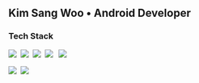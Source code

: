 ## Kim Sang Woo • Android Developer
<h3>Tech Stack</h3>

<p>
 <img src="https://img.shields.io/badge/Android-52F0A6?style=flat-square&logo=Android&logoColor=white"/>&nbsp 
 <img src="https://img.shields.io/badge/Java-D29743?style=flat-square&logo=java&logoColor=white"/>&nbsp 
 <img src="https://img.shields.io/badge/Python-3572A5?style=flat-square&logo=python&logoColor=white"/>&nbsp 
 <img src="https://img.shields.io/badge/C++-F34B7D?style=flat-square&logo=c%2B%2B&logoColor=white"/></a> &nbsp 
 <img src="https://img.shields.io/badge/Kotlin-A97BFF?style=flat-square&logo=Kotlin&logoColor=white"/>&nbsp 
</p>

<p>
 <img src="https://img.shields.io/badge/Firebase-F3BE75?style=flat-square&logo=firebase&logoColor=white"/>&nbsp 
 <img src="https://img.shields.io/badge/GoogleMap-8FC5F2?style=flat-square&logo=GoogleMaps&logoColor=white"/>&nbsp 
</p>


